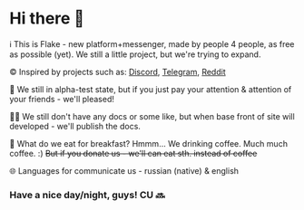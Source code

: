 # Hi there 👋

ℹ️ This is Flake - new platform+messenger, made by people 4 people, as free as possible (yet). We still a little project, but we're trying to expand.

©️ Inspired by projects such as: [Discord](https://discord.com), [Telegram](https://telegram.org), [Reddit](https://reddit.com)

🤷 We still in alpha-test state, but if you just pay your attention & attention of your friends - we'll pleased!

👩‍💻 We still don't have any docs or some like, but when base front of site will developed - we'll publish the docs.

🍿 What do we eat for breakfast? Hmmm... We drinking coffee. Much much coffee. :) ~~But if you donate us - we'll can eat sth. instead of coffee~~

🌐 Languages for communicate us - russian (native) & english

### Have a nice day/night, guys! CU 🔜
